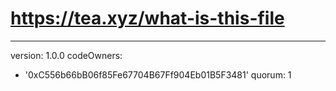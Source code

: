 # https://tea.xyz/what-is-this-file
---
version: 1.0.0
codeOwners:
  - '0xC556b66bB06f85Fe67704B67Ff904Eb01B5F3481'
quorum: 1
